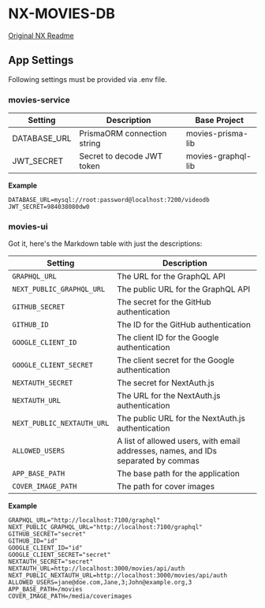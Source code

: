 # NX-MOVIES-DB

[Original NX Readme](NX_README)

## App Settings

Following settings must be provided via .env file.

### movies-service

|Setting       |Description                 |Base Project       |
|--------------|----------------------------|-------------------|
|DATABASE_URL  |PrismaORM connection string |movies-prisma-lib  |
|JWT_SECRET    |Secret to decode JWT token  |movies-graphql-lib |


**Example**
``` 
DATABASE_URL=mysql://root:password@localhost:7200/videodb
JWT_SECRET=984038080dw0
```

### movies-ui

Got it, here's the Markdown table with just the descriptions:

| Setting | Description |
| --- | --- |
| `GRAPHQL_URL` | The URL for the GraphQL API |
| `NEXT_PUBLIC_GRAPHQL_URL` | The public URL for the GraphQL API |
| `GITHUB_SECRET` | The secret for the GitHub authentication |
| `GITHUB_ID` | The ID for the GitHub authentication |
| `GOOGLE_CLIENT_ID` | The client ID for the Google authentication |
| `GOOGLE_CLIENT_SECRET` | The client secret for the Google authentication |
| `NEXTAUTH_SECRET` | The secret for NextAuth.js |
| `NEXTAUTH_URL` | The URL for the NextAuth.js authentication |
| `NEXT_PUBLIC_NEXTAUTH_URL` | The public URL for the NextAuth.js authentication |
| `ALLOWED_USERS` | A list of allowed users, with email addresses, names, and IDs separated by commas |
| `APP_BASE_PATH` | The base path for the application |
| `COVER_IMAGE_PATH` | The path for cover images |

**Example**

```
GRAPHQL_URL="http://localhost:7100/graphql"
NEXT_PUBLIC_GRAPHQL_URL="http://localhost:7100/graphql"
GITHUB_SECRET="secret"
GITHUB_ID="id"
GOOGLE_CLIENT_ID="id"
GOOGLE_CLIENT_SECRET="secret"
NEXTAUTH_SECRET="secret"
NEXTAUTH_URL=http://localhost:3000/movies/api/auth
NEXT_PUBLIC_NEXTAUTH_URL=http://localhost:3000/movies/api/auth
ALLOWED_USERS=jane@doe.com,Jane,3;John@example.org,3
APP_BASE_PATH=/movies
COVER_IMAGE_PATH=/media/coverimages
```
